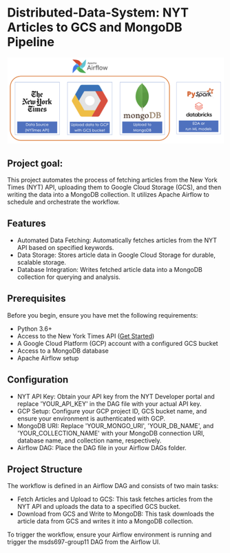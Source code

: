 # Distributed-Data-System: NYT Articles to GCS and MongoDB Pipeline
<div align="center">
  <img src="flow.png" alt="Image 1">
</div>

## Project goal: 
This project automates the process of fetching articles from the New York Times (NYT) API, uploading them to Google Cloud Storage (GCS), and then writing the data into a MongoDB collection. It utilizes Apache Airflow to schedule and orchestrate the workflow.

## Features
- Automated Data Fetching: Automatically fetches articles from the NYT API based on specified keywords.
- Data Storage: Stores article data in Google Cloud Storage for durable, scalable storage.
- Database Integration: Writes fetched article data into a MongoDB collection for querying and analysis.

## Prerequisites
Before you begin, ensure you have met the following requirements:
- Python 3.6+
- Access to the New York Times API ([Get Started](https://developer.nytimes.com/docs/articlesearch-product/1/overview))
- A Google Cloud Platform (GCP) account with a configured GCS bucket
- Access to a MongoDB database
- Apache Airflow setup

## Configuration
- NYT API Key: Obtain your API key from the NYT Developer portal and replace 'YOUR_API_KEY' in the DAG file with your actual API key.
- GCP Setup: Configure your GCP project ID, GCS bucket name, and ensure your environment is authenticated with GCP.
- MongoDB URI: Replace 'YOUR_MONGO_URI', 'YOUR_DB_NAME', and 'YOUR_COLLECTION_NAME' with your MongoDB connection URI, database name, and collection name, respectively.
- Airflow DAG: Place the DAG file in your Airflow DAGs folder.

## Project Structure
The workflow is defined in an Airflow DAG and consists of two main tasks:

- Fetch Articles and Upload to GCS: This task fetches articles from the NYT API and uploads the data to a specified GCS bucket.
- Download from GCS and Write to MongoDB: This task downloads the article data from GCS and writes it into a MongoDB collection.

To trigger the workflow, ensure your Airflow environment is running and trigger the msds697-group11 DAG from the Airflow UI.
